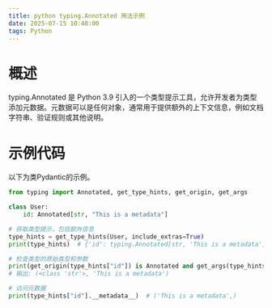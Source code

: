 ```yaml
---
title: python typing.Annotated 用法示例
date: 2025-07-15 10:48:00
tags: Python
---
```

# 概述
typing.Annotated 是 Python 3.9 引入的一个类型提示工具，允许开发者为类型添加元数据。元数据可以是任何对象，通常用于提供额外的上下文信息，例如文档字符串、验证规则或其他说明。

# 示例代码
以下为类Pydantic的示例。
```python
from typing import Annotated, get_type_hints, get_origin, get_args

class User:
    id: Annotated[str, "This is a metadata"]

# 获取类型提示，包括额外信息
type_hints = get_type_hints(User, include_extras=True)
print(type_hints)  # {'id': typing.Annotated[str, 'This is a metadata']}

# 检查类型的原始类型和参数
print(get_origin(type_hints["id"]) is Annotated and get_args(type_hints["id"])) 
# 输出: (<class 'str'>, 'This is a metadata')

# 访问元数据
print(type_hints["id"].__metadata__)  # ('This is a metadata',)
```

